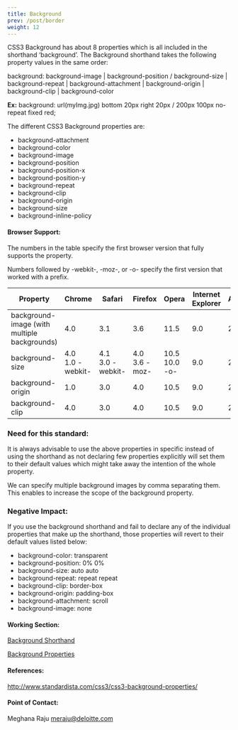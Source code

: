 ```yaml
---
title: Background
prev: /post/border
weight: 12
---
```



<p>CSS3 Background has about 8 properties which is all included in the shorthand ‘background’.
The Background shorthand takes the following property values in the same order:</p>

<p> background: background-image | background-position / background-size | background-repeat | background-attachment | background-origin | background-clip | background-color</p>

<p><strong>Ex:</strong>  <span class="prop">background: url(myImg.jpg) bottom 20px right 20px / 200px 100px no-repeat fixed red;</span><p>

The different CSS3 Background properties are:

<ul>
  <li>background-attachment</li>
  <li>background-color</li>
  <li>background-image</li>
  <li>background-position</li>
  <li>background-position-x</li>
  <li>background-position-y</li>
  <li>background-repeat</li>
  <li>background-clip</li>
  <li>background-origin</li>
  <li>background-size</li>
  <li>background-inline-policy</li>
</ul>

<h4>Browser Support:</h4>
<p>The numbers in the table specify the first browser version that fully supports the property.</p>
<p>Numbers followed by -webkit-, -moz-, or -o- specify the first version that worked with a prefix.</p>
<table>
  <thead>
    <tr>
      <th>Property</th>
      <th>Chrome</th>
      <th>Safari</th>
      <th>Firefox</th>
      <th>Opera</th>
      <th>Internet Explorer</th>
      <th>Android</th>
      <th>iOS</th>
    </tr>
  </thead>
<tbody>
  <tr>
    <td>background-image (with multiple backgrounds)</td>
    <td>4.0</td>
    <td>3.1</td>
    <td>3.6</td>
    <td>11.5</td>
    <td>9.0</td>
    <td>2.2</td>
    <td>4</td>
  </tr>
  <tr>
    <td>background-size</td>
    <td>4.0<br/>1.0 -webkit-</td>
    <td>4.1<br/>3.0 -webkit-</td>
    <td>4.0<br/>3.6 -moz-</td>
    <td>10.5<br/>10.0 -o-</td>
    <td>9.0</td>
    <td>2.3</td>
    <td>4.0</td>
  </tr>
  <tr>
    <td>background-origin</td>
    <td>1.0</td>
    <td>3.0</td>
    <td>4.0</td>
    <td>10.5</td>
    <td>9.0</td>
    <td>2.2</td>
    <td>4</td>
  </tr>
  <tr>
    <td>background-clip</td>
    <td>4.0</td>
    <td>3.0</td>
    <td>4.0</td>
    <td>10.5</td>
    <td>9.0</td>
    <td>2.2</td>
    <td>4</td>
  </tr>
</tbody>
</table>

<h3>Need for this standard:</h3>

<p>It is always advisable to use the above properties in specific instead of using the shorthand as not declaring few properties explicitly will set them to their default values which might take away the intention of the whole property.</p>
<p>We can specify multiple background images by comma separating them. This enables to increase the scope of the background property.</p>

<h3>Negative Impact:</h3>
If you use the background shorthand and fail to declare any of the individual properties that make up the shorthand, those properties will revert to their default values listed below:

<ul>
<li>background-color: transparent</li>
<li>background-position: 0% 0%</li>
<li>background-size: auto auto</li>
<li>background-repeat: repeat repeat</li>
<li>background-clip: border-box</li>
<li>background-origin: padding-box</li>
<li>background-attachment: scroll</li>
<li>background-image: none</li>
</ul>


<h4>Working Section:</h4>

<a href="https://jsbin.com/johariyina/edit?html,output">Background Shorthand</a>

<a href= "https://jsbin.com/xaseyahade/edit?html,output">Background Properties</a>

<h4>References:</h4>

http://www.standardista.com/css3/css3-background-properties/


<h4>Point of Contact:</h4>

<p>Meghana Raju <a href="mailto:meraju@deloitte.com">meraju@deloitte.com</a></p>
